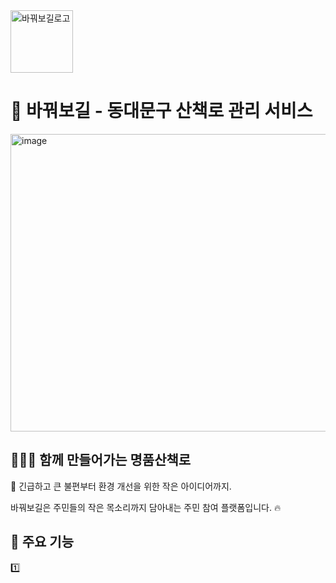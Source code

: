 <img width="100" height="100" alt="바꿔보길로고" src="https://github.com/user-attachments/assets/d48f2d47-908d-4206-b844-7b0ed146247a" />


# 🌳 바꿔보길 - 동대문구 산책로 관리 서비스
<img width="853" height="476" alt="image" src="https://github.com/user-attachments/assets/6c0ca671-c777-4c00-aba0-9ca3a8b5358f" />

## 🚶🏻‍♀️ 함께 만들어가는 명품산책로

🚨 긴급하고 큰 불편부터 환경 개선을 위한 작은 아이디어까지.

바꿔보길은 주민들의 작은 목소리까지 담아내는 주민 참여 플랫폼입니다. 🔥

## 🎯 주요 기능
1️⃣ 
